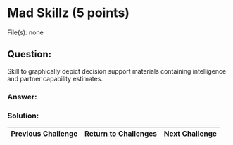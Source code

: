 # Mad Skillz (5 points)

File(s): none

## Question:

Skill to graphically depict decision support materials containing intelligence and partner capability estimates.

### Answer:

### Solution:



| [Previous Challenge](/Challenges/Collect-And-Operate/1) | [Return to Challenges](/Challenges/../../../#modules) | [Next Challenge](/Challenges/Collect-And-Operate/3) |
| :------- | :-----: | ------: |